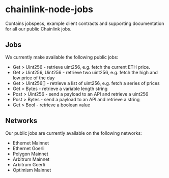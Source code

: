 # chainlink-node-jobs

Contains jobspecs, example client contracts and supporting documentation for all our public Chainlink jobs.

## Jobs
We currently make available the following public jobs:

* Get > Uint256 - retrieve uint256, e.g. fetch the current ETH price.
* Get > Uint256, Uint256 - retrieve two uint256, e.g. fetch the high and low price of the day
* Get > Uint256[] - retrieve a list of uint256, e.g. fetch a series of prices
* Get > Bytes - retrieve a variable length string
* Post > Uint256 - send a payload to an API and retrieve a uint256
* Post > Bytes - send a payload to an API and retrieve a string
* Get > Bool - retrieve a boolean value

## Networks
Our public jobs are currently available on the following networks:

* Ethernet Mainnet
* Ethernet Goerli
* Polygon Mainnet
* Arbitrum Mainnet
* Arbitrum Goerli
* Optimism Mainnet
